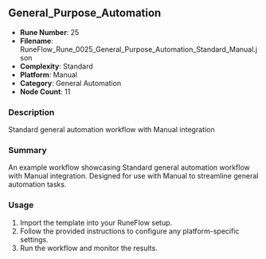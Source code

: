 ## General_Purpose_Automation

- **Rune Number**: 25
- **Filename**: RuneFlow_Rune_0025_General_Purpose_Automation_Standard_Manual.json
- **Complexity**: Standard
- **Platform**: Manual
- **Category**: General Automation
- **Node Count**: 11

### Description
Standard general automation workflow with Manual integration

### Summary
An example workflow showcasing Standard general automation workflow with Manual integration. Designed for use with Manual to streamline general automation tasks.

### Usage
1. Import the template into your RuneFlow setup.
2. Follow the provided instructions to configure any platform-specific settings.
3. Run the workflow and monitor the results.

